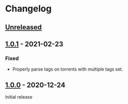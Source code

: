 # Changelog

## [Unreleased]


## [1.0.1] - 2021-02-23

### Fixed

 * Properly parse tags on torrents with multiple tags set.


## [1.0.0] - 2020-12-24

Initial release


[Unreleased]: https://github.com/JakeWharton/qbt-orphaned-downloads/compare/1.0.1...HEAD
[1.0.1]: https://github.com/JakeWharton/qbt-orphaned-downloads/releases/tag/1.0.1
[1.0.0]: https://github.com/JakeWharton/qbt-orphaned-downloads/releases/tag/1.0.0
